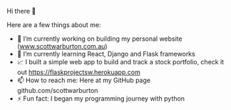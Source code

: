 Hi there 👋

Here are a few things about me:

- 🔭 I’m currently working on building my personal website (www.scottwarburton.com.au)
- 🌱 I’m currently learning React, Django and Flask frameworks
- :chart_with_upwards_trend: I built a simple web app to build and track a stock portfolio, check it out https://flaskprojectsw.herokuapp.com
- 📫 How to reach me: Here at my GitHub page github.com/scottwarburton
- ⚡ Fun fact: I began my programming journey with python
